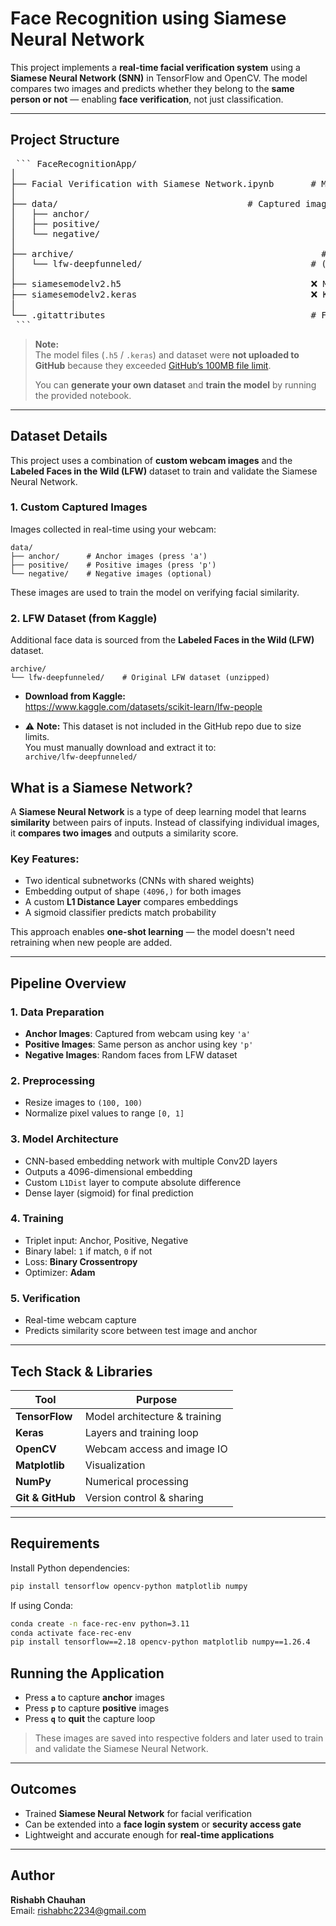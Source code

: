 # Face Recognition using Siamese Neural Network

This project implements a **real-time facial verification system** using a **Siamese Neural Network (SNN)** in TensorFlow and OpenCV. The model compares two images and predicts whether they belong to the **same person or not** — enabling **face verification**, not just classification.

---

## Project Structure

<pre lang="markdown"> ``` FaceRecognitionApp/
│
├── Facial Verification with Siamese Network.ipynb       # Main training notebook
│
├── data/                                    # Captured images
│   ├── anchor/
│   ├── positive/
│   └── negative/
│
├── archive/                                               # Dataset folder
│   └── lfw-deepfunneled/                                # (original LFW data)
│
├── siamesemodelv2.h5                                    ❌ Model file (not uploaded due to size)
├── siamesemodelv2.keras                                 ❌ Keras format model (also too large for GitHub)
│
└── .gitattributes                                       # For Git LFS tracking (if enabled)
 ``` </pre>

> **Note:**  
> The model files (`.h5` / `.keras`) and dataset were **not uploaded to GitHub** because they exceeded [GitHub’s 100MB file limit](https://docs.github.com/en/repositories/working-with-files/managing-large-files/about-large-files-on-github).  
>  
> You can **generate your own dataset** and **train the model** by running the provided notebook.

---

## Dataset Details

This project uses a combination of **custom webcam images** and the **Labeled Faces in the Wild (LFW)** dataset to train and validate the Siamese Neural Network.

### 1. Custom Captured Images
Images collected in real-time using your webcam:

```
data/
├── anchor/      # Anchor images (press 'a')
├── positive/    # Positive images (press 'p')
└── negative/    # Negative images (optional)
```

These images are used to train the model on verifying facial similarity.

### 2. LFW Dataset (from Kaggle)
Additional face data is sourced from the **Labeled Faces in the Wild (LFW)** dataset.

```
archive/
└── lfw-deepfunneled/    # Original LFW dataset (unzipped)
```

- **Download from Kaggle:**  
  https://www.kaggle.com/datasets/scikit-learn/lfw-people

- ⚠️ **Note:** This dataset is not included in the GitHub repo due to size limits.  
  You must manually download and extract it to:  
  `archive/lfw-deepfunneled/`


## What is a Siamese Network?

A **Siamese Neural Network** is a type of deep learning model that learns **similarity** between pairs of inputs. Instead of classifying individual images, it **compares two images** and outputs a similarity score.

### Key Features:
- Two identical subnetworks (CNNs with shared weights)
- Embedding output of shape `(4096,)` for both images
- A custom **L1 Distance Layer** compares embeddings
- A sigmoid classifier predicts match probability

This approach enables **one-shot learning** — the model doesn't need retraining when new people are added.

---

## Pipeline Overview

### 1. **Data Preparation**
- **Anchor Images**: Captured from webcam using key `'a'`
- **Positive Images**: Same person as anchor using key `'p'`
- **Negative Images**: Random faces from LFW dataset

### 2. **Preprocessing**
- Resize images to `(100, 100)`
- Normalize pixel values to range `[0, 1]`

### 3. **Model Architecture**
- CNN-based embedding network with multiple Conv2D layers
- Outputs a 4096-dimensional embedding
- Custom `L1Dist` layer to compute absolute difference
- Dense layer (sigmoid) for final prediction

### 4. **Training**
- Triplet input: Anchor, Positive, Negative
- Binary label: `1` if match, `0` if not
- Loss: **Binary Crossentropy**
- Optimizer: **Adam**

### 5. **Verification**
- Real-time webcam capture
- Predicts similarity score between test image and anchor

---

## Tech Stack & Libraries

| Tool            | Purpose                      |
|-----------------|------------------------------|
| **TensorFlow**  | Model architecture & training|
| **Keras**       | Layers and training loop     |
| **OpenCV**      | Webcam access and image IO   |
| **Matplotlib**  | Visualization                |
| **NumPy**       | Numerical processing         |
| **Git & GitHub**| Version control & sharing    |

---

## Requirements

Install Python dependencies:

```bash
pip install tensorflow opencv-python matplotlib numpy 
```
If using Conda:
```bash
conda create -n face-rec-env python=3.11
conda activate face-rec-env
pip install tensorflow==2.18 opencv-python matplotlib numpy==1.26.4
```
## Running the Application

- Press **`a`** to capture **anchor** images  
- Press **`p`** to capture **positive** images  
- Press **`q`** to **quit** the capture loop  

> These images are saved into respective folders and later used to train and validate the Siamese Neural Network.

---

## Outcomes

- Trained **Siamese Neural Network** for facial verification  
- Can be extended into a **face login system** or **security access gate**  
- Lightweight and accurate enough for **real-time applications**

---
## Author
**Rishabh Chauhan**  
Email: rishabhc2234@gmail.com

